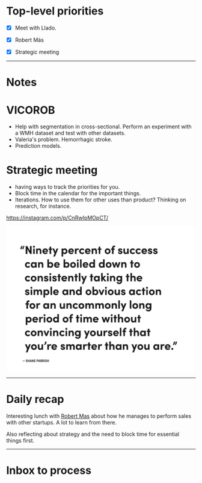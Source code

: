 # Top-level priorities
- [x]  Meet with Llado. 
- [x] Robert Más
- [x] Strategic meeting 


---
# Notes

# VICOROB
- Help with segmentation in cross-sectional.  Perform an experiment with a WMH dataset and test with other datasets. 
- Valeria's problem.  Hemorrhagic stroke. 
- Prediction models. 
#  Strategic meeting
- having ways to track the priorities for you. 
- Block time in the calendar for the important things.  
- Iterations. How to use them for other uses than product?  Thinking on research, for instance. 

https://instagram.com/p/CnRwIpMOpCT/


![](../media/Pasted%20image%2020230111174938.png)



--- 
# Daily recap

Interesting lunch with  [Robert Mas](../_people/Robert%20Mas.md)  about how he manages to perform sales with other startups.  A lot to learn from there. 

Also reflecting about strategy and the need to block time for essential things first.  








--- 
# Inbox to process


